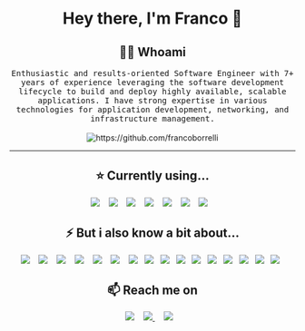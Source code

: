 <!--
**francoborrelli/francoborrelli** is a ✨ _special_ ✨ repository because its `README.md` (this file) appears on your GitHub profile.
--->  

<h1 align="center"> Hey there, I'm Franco 👋 </h1>

<h2 align="center"> 👨‍💻 Whoami</h2>
<p align="center">
  <samp>Enthusiastic and results-oriented Software Engineer with 7+ years of experience leveraging the software development lifecycle to build and deploy highly available, scalable applications. I have strong expertise in various technologies for application development, networking, and infrastructure management.
  </samp>
  <br> <br>
  <img src="https://komarev.com/ghpvc/?username=francoborrelli" alt="https://github.com/francoborrelli" />
</p>

<hr>

<h2 align="center"> ⭐ Currently using... </h2>
<p align="center">
  <img src="https://img.shields.io/badge/react%20-%2320232a.svg?&style=for-the-badge&logo=react&logoColor=%2361DAFB" />&nbsp;&nbsp;&nbsp;
  <img src="https://img.shields.io/badge/react_native-%2320232a.svg?style=for-the-badge&logo=react&logoColor=%2361DAFB"/>&nbsp;&nbsp;&nbsp;
  <img src="https://img.shields.io/badge/docker-%230db7ed.svg?style=for-the-badge&logo=docker&logoColor=white"/>&nbsp;&nbsp;&nbsp;
  <img src="https://img.shields.io/badge/AWS-%23FF9900.svg?style=for-the-badge&logo=amazon-aws&logoColor=white" />&nbsp;&nbsp;&nbsp;
  <img src="https://img.shields.io/badge/typescript-%23007ACC.svg?style=for-the-badge&logo=typescript&logoColor=white"/>&nbsp;&nbsp;&nbsp;
  <img src="https://img.shields.io/badge/node.js%20-%2343853D.svg?&style=for-the-badge&logo=node.js&logoColor=white" />&nbsp;&nbsp;&nbsp;
  <img src="https://img.shields.io/badge/SASS-hotpink.svg?style=for-the-badge&logo=SASS&logoColor=white" />&nbsp;&nbsp;&nbsp;
</p>

<h2 align="center"> ⚡ But i also know a bit about...</h2>

<p align="center">
  <img src="https://img.shields.io/badge/gitlab%20ci-%23181717.svg?style=for-the-badge&logo=gitlab&logoColor=white" />&nbsp;&nbsp;&nbsp;
  <img src="https://img.shields.io/badge/expo-1C1E24?style=for-the-badge&logo=expo&logoColor=#D04A37" />&nbsp;&nbsp;&nbsp;
  <img src="https://img.shields.io/badge/Ionic-%233880FF.svg?style=for-the-badge&logo=Ionic&logoColor=white" />&nbsp;&nbsp;&nbsp;
  <img src="https://img.shields.io/badge/angular-%23DD0031.svg?style=for-the-badge&logo=angular&logoColor=white" />&nbsp;&nbsp;&nbsp;    
  <img src="https://img.shields.io/badge/DJANGO-REST-ff1709?style=for-the-badge&logo=django&logoColor=white&color=ff1709&labelColor=gray" />&nbsp;&nbsp;&nbsp;    
  <img src="https://img.shields.io/badge/laravel-%23FF2D20.svg?style=for-the-badge&logo=laravel&logoColor=white"/>&nbsp;&nbsp;&nbsp;
  <img src="https://img.shields.io/badge/-AntDesign-%230170FE?style=for-the-badge&logo=ant-design&logoColor=white" />&nbsp;&nbsp;
  <img src="https://img.shields.io/badge/tailwind-css%20-%231572B6.svg?&style=for-the-badge&logo=tailwind-css&logoColor=white" />&nbsp;&nbsp;
  <img src="https://img.shields.io/badge/bootstrap-%238511FA.svg?style=for-the-badge&logo=bootstrap&logoColor=white" />&nbsp;&nbsp;
  <img src="https://img.shields.io/badge/chakra-%234ED1C5.svg?style=for-the-badge&logo=chakraui&logoColor=white" />&nbsp;&nbsp;
  <img src="https://img.shields.io/badge/MUI-%230081CB.svg?style=for-the-badge&logo=mui&logoColor=white" />&nbsp;&nbsp;
  <img src="https://img.shields.io/badge/MongoDB-%234ea94b.svg?style=for-the-badge&logo=mongodb&logoColor=white" />&nbsp;&nbsp;
  <img src="https://img.shields.io/badge/mysql-4479A1.svg?style=for-the-badge&logo=mysql&logoColor=white" />&nbsp;&nbsp;
  <img src="https://img.shields.io/badge/postgres-%23316192.svg?style=for-the-badge&logo=postgresql&logoColor=white" />&nbsp;&nbsp;
  <img src="https://img.shields.io/badge/firebase-a08021?style=for-the-badge&logo=firebase&logoColor=ffcd34" />&nbsp;&nbsp;
  <img src="https://img.shields.io/badge/Amazon%20DynamoDB-4053D6?style=for-the-badge&logo=Amazon%20DynamoDB&logoColor=white"/>&nbsp;&nbsp;
</p>



<h2  align="center">📫 Reach me on</h2>
<p align="center">
  <a target="_blank"href="https://www.linkedin.com/in/francoborrelli/"><img src="https://img.shields.io/badge/linkedin-%230077B5.svg?&style=for-the-badge&logo=linkedin&logoColor=white" /></a>&nbsp;&nbsp;&nbsp;
  <a target="_blank" href="https://open.spotify.com/user/21dzxax5geyjawwrgvrjogqwa?si=54468bda2a7e422d&nd=1&dlsi=80ef88cf2ba9453b"><img src="https://img.shields.io/badge/Spotify-1ED760?style=for-the-badge&logo=spotify&logoColor=white" />    </a>&nbsp;&nbsp;&nbsp;
  <a href="mailto:francoborrelli96@gmail.com?subject=Hello%Franco,%20From%20Github"><img src="https://img.shields.io/badge/gmail-%23D14836.svg?&style=for-the-badge&logo=gmail&logoColor=white" /></a>&nbsp;&nbsp;&nbsp;
</p>
